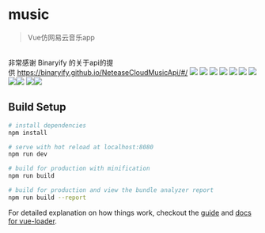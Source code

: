 # music

> Vue仿网易云音乐app


<br/>非常感谢 Binaryify 的关于api的提供 https://binaryify.github.io/NeteaseCloudMusicApi/#/
<img src="./src/assets/music/home-recom.png"/>
<img src="./src/assets/music/home-recom2.png"/>
<img src="./src/assets/music/home-recom3.png"/>
<img src="./src/assets/music/home-recom4.png"/>
<img src="./src/assets/music/home-recom5.png"/>
<img src="./src/assets/music/home-recom6.png"/>
<img src="./src/assets/music/home-recom7.png"/>
<img src="./src/assets/music/home-recom8.png"/><img src="./src/assets/music/home-recom9.png"/>
<img src="./src/assets/music/home-recom10.png"/><img src="./src/assets/music/home-recom11.png"/>
## Build Setup

``` bash
# install dependencies
npm install

# serve with hot reload at localhost:8080
npm run dev

# build for production with minification
npm run build

# build for production and view the bundle analyzer report
npm run build --report
```

For detailed explanation on how things work, checkout the [guide](http://vuejs-templates.github.io/webpack/) and [docs for vue-loader](http://vuejs.github.io/vue-loader).
